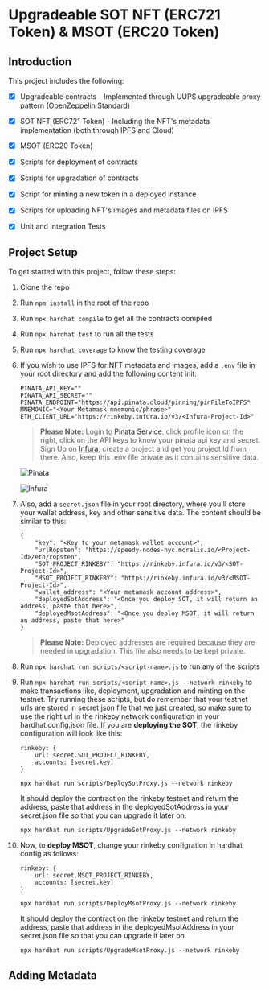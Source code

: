 # Upgradeable SOT NFT (ERC721 Token) & MSOT (ERC20 Token)

## Introduction

This project includes the following:

- [x] Upgradeable contracts - Implemented through UUPS upgradeable proxy pattern (OpenZeppelin Standard)

- [x] SOT NFT (ERC721 Token) - Including the NFT's metadata implementation (both through IPFS and Cloud)

- [x] MSOT (ERC20 Token)

- [x] Scripts for deployment of contracts 

- [x] Scripts for upgradation of contracts

- [x] Script for minting a new token in a deployed instance

- [x] Scripts for uploading NFT's images and metadata files on IPFS

- [x] Unit and Integration Tests

## Project Setup

To get started with this project, follow these steps:
    
1. Clone the repo

2. Run `npm install` in the root of the repo

3. Run `npx hardhat compile` to get all the contracts compiled

4. Run `npx hardhat test` to run all the tests

5. Run `npx hardhat coverage` to know the testing coverage

6. If you wish to use IPFS for NFT metadata and images, add a `.env` file in your root directory and add the following content init:
    ```
    PINATA_API_KEY=""
    PINATA_API_SECRET=""
    PINATA_ENDPOINT="https://api.pinata.cloud/pinning/pinFileToIPFS"
    MNEMONIC="<Your Metamask mnemonic/phrase>"
    ETH_CLIENT_URL="https://rinkeby.infura.io/v3/<Infura-Project-Id>"
    ```
   > **Please Note:**  Login to [Pinata Service](https://app.pinata.cloud/), click profile icon on the right, click on the API keys to know your pinata api key and secret. Sign Up on [Infura](https://infura.io/), create a project and get you project Id from there. Also, keep this .env file private as it contains sensitive data.   
   
    ![Pinata](https://static.slab.com/prod/uploads/7adb25ff/posts/images/J__0NjUkj_6BObi1Q4Q3eRe6.png)

    ![Infura](https://www.trufflesuite.com/img/tutorials/infura/infura-project-details.png)

7. Also, add a `secret.json` file in your root directory, where you'll store your wallet address, key and other sensitive data. The content should be similar to this:

    ```
    {
        "key": "<Key to your metamask wallet account>",
        "urlRopsten": "https://speedy-nodes-nyc.moralis.io/<Project-Id>/eth/ropsten",
        "SOT_PROJECT_RINKEBY": "https://rinkeby.infura.io/v3/<SOT-Project-Id>",
        "MSOT_PROJECT_RINKEBY": "https://rinkeby.infura.io/v3/<MSOT-Project-Id>",
        "wallet_address": "<Your metamask account address>",
        "deployedSotAddress": "<Once you deploy SOT, it will return an address, paste that here>",
        "deployedMsotAddress": "<Once you deploy MSOT, it will return an address, paste that here>"
    }
    ```

   > **Please Note:**  Deployed addresses are required because they are needed in upgradation. This file also needs to be kept private.

8. Run `npx hardhat run scripts/<script-name>.js` to run any of the scripts

9. Run `npx hardhat run scripts/<script-name>.js --network rinkeby` to make transactions like, deployment, upgradation and minting on the testnet. Try running these scripts, but do remember that your testnet urls are stored in secret.json file that we just created, so make sure to use the right url in the rinkeby network configuration in your hardhat.config.json file. If you are **deploying the SOT**, the rinkeby configuration will look like this: 

    ```
    rinkeby: {
        url: secret.SOT_PROJECT_RINKEBY, 
        accounts: [secret.key] 
    }
    ```

    `npx hardhat run scripts/DeploySotProxy.js --network rinkeby`

   It should deploy the contract on the rinkeby testnet and return the address, paste that address in the deployedSotAddress in your secret.json file so that you can upgrade it later on.

    `npx hardhat run scripts/UpgradeSotProxy.js --network rinkeby`

10. Now, to **deploy MSOT**, change your rinkeby configration in hardhat config as follows:

    ```
    rinkeby: {
        url: secret.MSOT_PROJECT_RINKEBY, 
        accounts: [secret.key] 
    }
    ```

    `npx hardhat run scripts/DeployMsotProxy.js --network rinkeby`

    It should deploy the contract on the rinkeby testnet and return the address, paste that address in the deployedMsotAddress in your secret.json file so that you can upgrade it later on.

    `npx hardhat run scripts/UpgradeMsotProxy.js --network rinkeby`

## Adding Metadata


